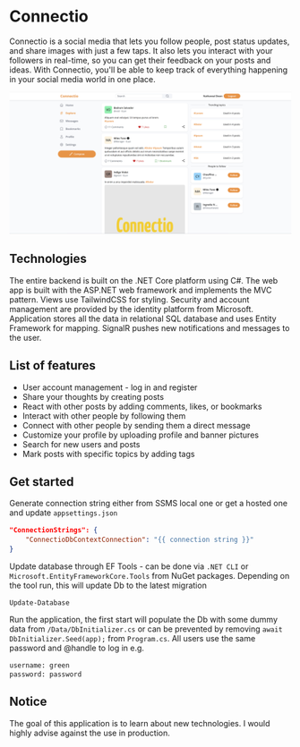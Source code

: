 # Connectio
 Connectio is a social media that lets you follow people, post status updates, and share images with just a few taps. It also lets you interact with your followers in real-time, so you can get their feedback on your posts and ideas. With Connectio, you'll be able to keep track of everything happening in your social media world in one place.

![Connectio home screen screenshot](./Docs/ConnectioScreenshot.png)

## Technologies
The entire backend is built on the .NET Core platform using C#. The web app is built with the ASP.NET web framework and implements the MVC pattern. Views use TailwindCSS for styling. Security and account management are provided by the identity platform from Microsoft. Application stores all the data in relational SQL database and uses Entity Framework for mapping. SignalR pushes new notifications and messages to the user.

## List of features
* User account management - log in and register
* Share your thoughts by creating posts
* React with other posts by adding comments, likes, or bookmarks
* Interact with other people by following them
* Connect with other people by sending them a direct message
* Customize your profile by uploading profile and banner pictures
* Search for new users and posts
* Mark posts with specific topics by adding tags

## Get started
Generate connection string either from SSMS local one or get a hosted one and update `appsettings.json`
```JSON
"ConnectionStrings": {
	"ConnectioDbContextConnection": "{{ connection string }}"
}
```
Update database through EF Tools - can be done via `.NET CLI` or `Microsoft.EntityFrameworkCore.Tools` from NuGet packages. Depending on the tool run, this will update Db to the latest migration
```
Update-Database
```
Run the application, the first start will populate the Db with some dummy data from `/Data/DbInitializer.cs` or can be prevented by removing `await DbInitializer.Seed(app);` from `Program.cs`. All users use the same password and @handle to log in e.g.
```
username: green
password: password
```

## Notice
The goal of this application is to learn about new technologies. I would highly advise against the use in production.